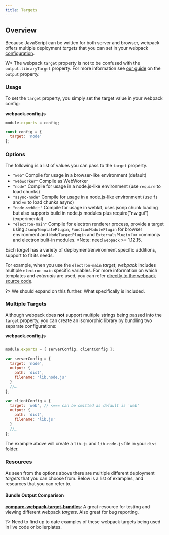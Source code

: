 ```yaml
---
title: Targets
---
```

## Overview

Because JavaScript can be written for both server and browser, webpack offers multiple deployment _targets_ that you can set in your webpack [configuration](./api/configuration).

W> The webpack `target` property is not to be confused with the `output.libraryTarget` property. For more information see [our guide](./concepts/output) on the `output` property.


### Usage

To set the `target` property, you simply set the target value in your webpack config: 


**webpack.config.js**

```javascript
module.exports = config;

const config = {
  target: 'node' 
};
```

### Options

The following is a list of values you can pass to the `target` property. 

* `"web"` Compile for usage in a browser-like environment (default)
* `"webworker"` Compile as WebWorker
* `"node"` Compile for usage in a node.js-like environment (use `require` to load chunks)
* `"async-node"` Compile for usage in a node.js-like environment (use `fs` and `vm` to load chunks async)
* `"node-webkit"` Compile for usage in webkit, uses jsonp chunk loading but also supports build in node.js modules plus require("nw.gui") (experimental)
* `"electron-main"` Compile for electron renderer process, provide a target using `JsonpTemplatePlugin`, `FunctionModulePlugin` for browser environment and `NodeTargetPlugin` and `ExternalsPlugin` for commonjs and electron bulit-in modules. *Note: need `webpack` >= 1.12.15.

Each _target_ has a variety of deployment/environment specific additions, support to fit its needs. 

For example, when you use the `electron-main` _target_, *webpack* includes multiple `electron-main` specific variables. For more information on which templates and _externals_ are used, you can refer [directly to the webpack source code](https://github.com/webpack/webpack/blob/master/lib/WebpackOptionsApply.js#L70-L185).

?> We should expand on this further. What specifically is included.

### Multiple Targets

Although webpack does **not** support multiple strings being passed into the `target` property, you can create an isomorphic library by bundling two separate configurations: 

**webpack.config.js**

```javascript

module.exports = [ serverConfig, clientConfig ];

var serverConfig = {
  target: 'node',
  output: {
    path: 'dist',
    filename: 'lib.node.js'
  }
  //… 
};

var clientConfig = {
  target: 'web', // <=== can be omitted as default is 'web'
  output: {
    path: 'dist',
    filename: 'lib.js'
  }
  //…
};

```

The example above will create a `lib.js` and `lib.node.js` file in your `dist` folder.

### Resources

As seen from the options above there are multiple different deployment _targets_ that you can choose from. Below is a list of examples, and resources that you can refer to. 

#### Bundle Output Comparison

  **[compare-webpack-target-bundles](https://github.com/TheLarkInn/compare-webpack-target-bundles)**: A great resource for testing and viewing different webpack _targets_. Also great for bug reporting. 

?> Need to find up to date examples of these webpack targets being used in live code or boilerplates.

